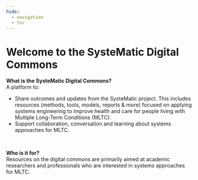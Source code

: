 ```yaml
---
hide:
  - navigation
  - toc
---
```


# Welcome to the SysteMatic Digital Commons

**What is the SysteMatic Digital Commons?**
<br>
A platform to:

- Share outcomes and updates from the SysteMatic project. This includes resources (methods, tools, models, reports & more) focused on applying systems engineering to improve health and care for people living with Multiple Long-Term Conditions (MLTC). 
- Support collaboration, conversation and learning about systems approaches for MLTC.
<br>

**Who is it for?**
<br>
Resources on the digital commons are primarily aimed at academic researchers and professionals who are interested in systems approaches for MLTC.




